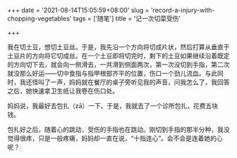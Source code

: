 +++
date = '2021-08-14T15:05:59+08:00'
slug = 'record-a-injury-with-chopping-vegetables'
tags = ['随笔']
title = '记一次切菜受伤'

+++

我在切土豆，想切土豆丝。于是，我先沿一个方向将切成片状，然后打算从垂直于土豆片的方向将它切成丝。在一个土豆即将切完时，剩下的土豆如果继续沿着既定的方向切下去，就会向一侧滑去，一共滑到侧面两次，第一次没切到手指，第二次就没那么好运——切中食指与指甲根部齐平的位置，伤口一个劲儿流血。与此同时，我还怪叫了一声，妈妈就在餐厅的桌子旁听见我的声音，问我怎么了，我回答之后，她快速拿卫生纸让我卷在伤口处。

妈妈说，我最好去包扎（zā）一下。于是，我就去了一个诊所包扎，花费五块钱。

包扎好之后，随着心的跳动，受伤的手指也在跳动。刚切到手指的那半分种，我没觉得很疼，只是一般疼痛，妈妈却一直在说，“十指连心”。会不会是连着她的心呢？
